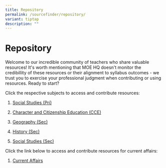 ```yaml
---
title: Repository
permalink: /sourcefinder/repository/
variant: tiptap
description: ""
---
```

<h1>Repository</h1>
<p>Welcome to our incredible community of teachers who share valuable resources!
It's worth mentioning that MOE HQ doesn't monitor the credibillity of these
resources or their alignment to syllabus outcomes - we trust you to exercise
your professional judgment when contributing or using resources. Ready
to start?</p>
<p>Click the respective subjects to access and contribute resources:</p>
<ol data-tight="true" class="tight">
<li>
<p><a href="https://go.gov.sg/cotf-sf-sspri" rel="noopener noreferrer nofollow" target="_blank">Social Studies (Pri)</a>
</p>
</li>
<li>
<p><a href="https://go.gov.sg/cotf-sf-cce" rel="noopener noreferrer nofollow" target="_blank">Character and Citizenship Education (CCE)</a>
</p>
</li>
<li>
<p><a href="https://go.gov.sg/cotf-sf-geogsec" rel="noopener noreferrer nofollow" target="_blank">Geography (Sec)</a>
</p>
</li>
<li>
<p><a href="https://go.gov.sg/cotf-sf-histsec" rel="noopener noreferrer nofollow" target="_blank">History (Sec)</a>
</p>
</li>
<li>
<p><a href="https://go.gov.sg/cotf-sf-sssec" rel="noopener noreferrer nofollow" target="_blank">Social Studies (Sec)</a>
</p>
</li>
</ol>
<p>Click the link below to access and contribute resources for current affairs:</p>
<ol data-tight="true" class="tight">
<li>
<p><a href="https://go.gov.sg/cotf-sf-currentaffairs" rel="noopener noreferrer nofollow" target="_blank">Current Affairs</a>
</p>
</li>
</ol>
<p></p>